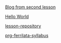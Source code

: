[Blog from second lesson](https://github.com/LukasKrocek/lukaskrocek.github.io)

[Hello World](https://github.com/LukasKrocek/Hello-World)

[lesson-repository](https://github.com/LukasKrocek/git-lesson-repository)

[prg-ferrilata-syllabus](https://github.com/LukasKrocek/p2p-chat)



